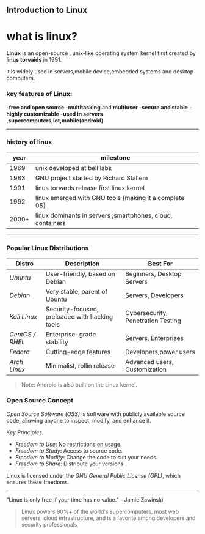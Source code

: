 ## Introduction to Linux
# what is linux?
**Linux** is an open-source , unix-like operating system kernel first created by **linus torvaids** in 1991.

it is widely used in servers,mobile device,embedded systems  and desktop computers. 

### key features of Linux:
-**free and open source**
-**multitasking** and **multiuser** 
-**secure and stable**
-**highly customizable**
-**used in servers ,supercomputers,Iot,mobile(android)**

---

### history of linux
| year   |   milestone  |
|--------|--------------|
| 1969   |   unix developed at bell labs  |
| 1983   |   GNU project started by Richard Stallem |
| 1991   |   linus torvards release first linux kernel|
| 1992   |   linux emerged with GNU tools (making it a complete 05)|
| 2000+  |   linux dominants in servers ,smartphones, cloud, containers |


------



### Popular Linux Distributions  

| Distro | Description | Best For |
|--------|-------------|----------|
| *Ubuntu* | User-friendly, based on Debian | Beginners, Desktop, Servers |
| *Debian* | Very stable, parent of Ubuntu | Servers, Developers |
| *Kali Linux* | Security-focused, preloaded with hacking tools | Cybersecurity, Penetration Testing |
| *CentOS / RHEL* | Enterprise-grade stability | Servers, Enterprises |
| *Fedora* | Cutting-edge features | Developers,power users |
| *Arch Linux* | Minimalist, rollin release | Advanced users, Customization |

> Note: Android is also built on the Linux kernel.

 ### Open Source Concept    

*Open Source Software (OSS)* is software with publicly available source code, allowing anyone to inspect, modify, and enhance it.

*Key Principles:*
- *Freedom to Use*: No restrictions on usage.
- *Freedom to Study*: Access to source code.
- *Freedom to Modify*: Change the code to suit your needs.
- *Freedom to Share*: Distribute your versions.

Linux is licensed under the *GNU General Public License (GPL)*, which ensures these freedoms.

------

"Linux is only free if your time has no value." - Jamie Zawinski

> Linux powers 90%+ of the world's supercomputers, most web servers, cloud infrastructure, and is a favorite among developers and security professionals 
